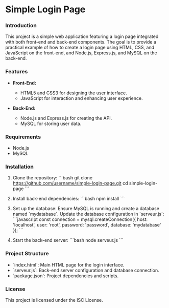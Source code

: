 
# Simple Login Page

### Introduction
This project is a simple web application featuring a login page integrated with both front-end and back-end components. The goal is to provide a practical example of how to create a login page using HTML, CSS, and JavaScript on the front-end, and Node.js, Express.js, and MySQL on the back-end.

### Features
- **Front-End:**
  - HTML5 and CSS3 for designing the user interface.
  - JavaScript for interaction and enhancing user experience.

- **Back-End:**
  - Node.js and Express.js for creating the API.
  - MySQL for storing user data.

### Requirements
- Node.js
- MySQL

### Installation
1. Clone the repository:
   \`\`\`bash
   git clone https://github.com/username/simple-login-page.git
   cd simple-login-page
   \`\`\`

2. Install back-end dependencies:
   \`\`\`bash
   npm install
   \`\`\`

3. Set up the database:
   Ensure MySQL is running and create a database named \`mydatabase\`. Update the database configuration in \`serveur.js\`:
   \`\`\`javascript
   const connection = mysql.createConnection({
     host: 'localhost',
     user: 'root',
     password: 'password',
     database: 'mydatabase'
   });
   \`\`\`

4. Start the back-end server:
   \`\`\`bash
   node serveur.js
   \`\`\`

### Project Structure
- \`index.html\`: Main HTML page for the login interface.
- \`serveur.js\`: Back-end server configuration and database connection.
- \`package.json\`: Project dependencies and scripts.

### License
This project is licensed under the ISC License.

